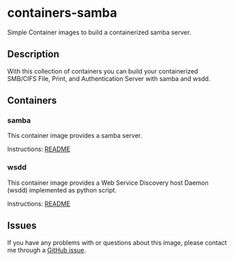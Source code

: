 # containers-samba

Simple Container images to build a containerized samba server.

## Description

With this collection of containers you can build your containerized SMB/CIFS File, Print, and Authentication Server with samba and wsdd.

## Containers
### samba

This container image provides a samba server.

Instructions: [README](samba/README.md)

### wsdd

This container image provides a Web Service Discovery host Daemon (wsdd) implemented as python script.

Instructions: [README](wsdd/README.md)

## Issues

If you have any problems with or questions about this image, please contact me through a [GitHub issue](https://github.com/thkukuk/containers-samba/issues).
